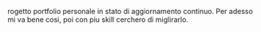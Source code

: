 rogetto portfolio personale in stato di aggiornamento continuo. Per adesso mi va bene cosi, poi con piu skill cerchero di miglirarlo.

